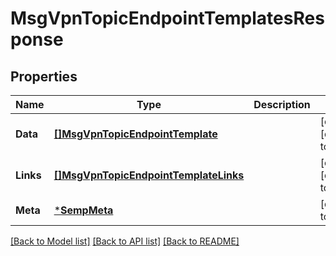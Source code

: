 # MsgVpnTopicEndpointTemplatesResponse

## Properties
Name | Type | Description | Notes
------------ | ------------- | ------------- | -------------
**Data** | [**[]MsgVpnTopicEndpointTemplate**](MsgVpnTopicEndpointTemplate.md) |  | [optional] [default to null]
**Links** | [**[]MsgVpnTopicEndpointTemplateLinks**](MsgVpnTopicEndpointTemplateLinks.md) |  | [optional] [default to null]
**Meta** | [***SempMeta**](SempMeta.md) |  | [default to null]

[[Back to Model list]](../README.md#documentation-for-models) [[Back to API list]](../README.md#documentation-for-api-endpoints) [[Back to README]](../README.md)

